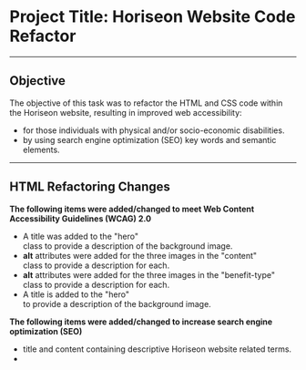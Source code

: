 # Project Title: Horiseon Website Code Refactor
___
## Objective
The objective of this task was to refactor the HTML and CSS code within the Horiseon website, resulting in improved web accessibility:
- for those individuals with physical and/or socio-economic disabilities.
- by using search engine optimization (SEO) key words and semantic elements.
___
## HTML Refactoring Changes
**The following items were added/changed to meet Web Content Accessibility Guidelines (WCAG) 2.0**
- A title was added to the "hero" <div> class to provide a description of the background image.
- **alt** attributes were added for the three images in the "content" <div> class to provide a description for each.
- **alt** attributes were added for the three images in the "benefit-type" <div> class to provide a description for each.
- A title is added to the "hero" <div> to provide a description of the background image.

**The following items were added/changed to increase search engine optimization (SEO)**
- <meta> title and content containing descriptive Horiseon website related terms.
- <title> was given more descriptive text for Horiseon.
- Semantic elements were added: **main, section, aside, and footer**.

**The following items were added/changed to provide a better flow and structure to the website, or correct the code**
- Added **id="search-engine-optimization"** to <div> to redirect user to the search engine optimization section of the page. 
- **The online-reputation-management** image was floated left to be consistent with the images above and below it.
- The three images in the "content" <div> class were given a width of "300" for visual consistency.
- The closing tag **/>** was changed to **>** for all of the images in the "content" <div> class and "benefit-type" <div> class.
- Comments were included in areas of the code to add clarity.
___

## CSS Refactoring Changes
- The **.float-right** selector was removed since all images in the "content" <div> class were changed to **.float-left**
- Three **.content-type** selectors were created to consolidate redundant properties of other associated selectors.
- Three **.benefit-type** selectors were created to consolidate redundant properties of other associated selectors.
- Some selectors were moved to better follow the layout of the HTML elements.
- Comments were included to add clarity.
___
## Summary
Accessibility has an important role in web development. Developers are obligated to include features that allow disabled individuals to have the same access to content as those who are nondisabled.  The use of **alt** attributes, and creating pages that follow an orderly visual structure improve all users experience.
Search engine optimization (SEO) practices can also increase the volume of users to the website.  Adding more descriptive terms in elements such as **<title>**  and **<meta>** tags can accomplish this.  Users searching for similar descriptive content that the website provides will more likely be directed to it.
